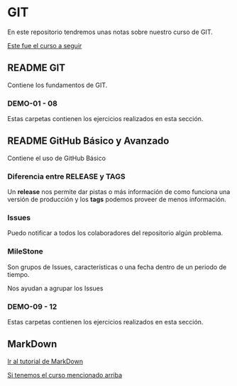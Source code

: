 # GIT

En este repositorio tendremos unas notas sobre nuestro curso de GIT.

[Este fue el curso a seguir](https://www.udemy.com/git-github/)

## README GIT

Contiene los fundamentos de GIT.

### DEMO-01 - 08

Estas carpetas contienen los ejercicios realizados en esta sección.

## README GitHub Básico y Avanzado

Contiene el uso de GitHub Básico

### Diferencia entre RELEASE y TAGS

Un **release** nos permite dar pistas o más información de como funciona una versión de producción y los **tags** podemos proveer de menos información.

### Issues

Puedo notificar a todos los colaboradores del repositorio algún problema.

### MileStone

Son grupos de Issues, características o una fecha dentro de un periodo de tiempo.

Nos ayudan a agrupar los Issues

### DEMO-09 - 12

Estas carpetas contienen los ejercicios realizados en esta sección.

## MarkDown

[Ir al tutorial de MarkDown](https://www.markdowntutorial.com/)

[Si tenemos el curso mencionado arriba](https://www.udemy.com/git-github/learn/lecture/7389770#questions)
